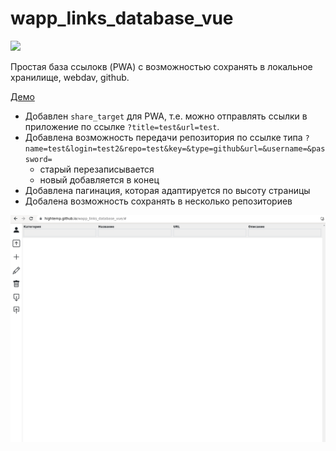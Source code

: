 # wapp_links_database_vue

![](https://asdertasd.site/counter/wapp_links_database_vue)

Простая база ссылокв (PWA) с возможностью сохранять в локальное хранилище, webdav, github.

[Демо](https://hightemp.github.io/wapp_links_database_vue/#)

- Добавлен `share_target` для PWA, т.е. можно отправлять ссылки в приложение по ссылке `?title=test&url=test`.
- Добавлена возможность передачи репозитория по ссылке типа `?name=test&login=test2&repo=test&key=&type=github&url=&username=&password=`
    - старый перезаписывается
    - новый добавляется в конец
- Добавлена пагинация, которая адаптируется по высоту страницы
- Добалена возможность сохранять в несколько репозиториев

![](images/2023-02-22_11-09.png)